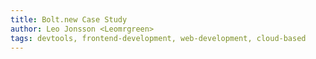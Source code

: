 ```yaml
---
title: Bolt.new Case Study
author: Leo Jonsson <Leomrgreen>
tags: devtools, frontend-development, web-development, cloud-based
---
```

